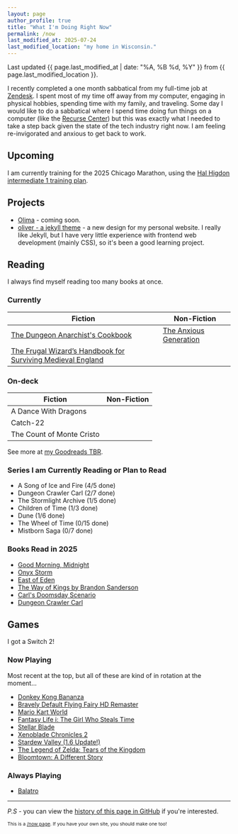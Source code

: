 ```yaml
---
layout: page
author_profile: true
title: "What I'm Doing Right Now"
permalink: /now
last_modified_at: 2025-07-24
last_modified_location: "my home in Wisconsin."
---
```


Last updated {{ page.last_modified_at | date: "%A, %B %d, %Y" }} from {{ page.last_modified_location }}.

I recently completed a one month sabbatical from my full-time job at [Zendesk](https://zendesk.com). I spent most of my time off away from my computer, engaging in physical hobbies, spending time with my family, and traveling. Some day I would like to do a sabbatical where I spend time doing fun things on a computer (like the [Recurse Center](https://www.recurse.com/)) but this was exactly what I needed to take a step back given the state of the tech industry right now. I am feeling re-invigorated and anxious to get back to work.

## Upcoming

I am currently training for the 2025 Chicago Marathon, using the [Hal Higdon intermediate 1 training plan](https://www.halhigdon.com/training-programs/marathon-training/intermediate-1-marathon/).

## Projects

- [Olima](https://olimahq.com) - coming soon.
- [oliver - a jekyll theme](https://github.com/dcchambers/oliver) - a new design for my personal website.
  I really like Jekyll, but I have very little experience with frontend web development (mainly CSS), so it's been a good learning project.

## Reading

I always find myself reading too many books at once.

### Currently

| Fiction | Non-Fiction |
| --- | --- |
| [The Dungeon Anarchist's Cookbook](https://mattdinniman.com/book-series/dungeon-crawler-carl/) | [The Anxious Generation](https://www.goodreads.com/book/show/171681821-the-anxious-generation) |
| [The Frugal Wizard’s Handbook for Surviving Medieval England](https://goodreads.com/book/show/60531410-the-frugal-wizard-s-handbook-for-surviving-medieval-england) | |

### On-deck

| Fiction | Non-Fiction |
| --- | --- |
| A Dance With Dragons | |
| Catch-22 | |
| The Count of Monte Cristo | |

See more at [my Goodreads TBR](https://www.goodreads.com/review/list/44353038-dakota-chambers?ref=nav_mybooks&shelf=to-read).

### Series I am Currently Reading or Plan to Read

- A Song of Ice and Fire (4/5 done)
- Dungeon Crawler Carl (2/7 done)
- The Stormlight Archive (1/5 done)
- Children of Time (1/3 done)
- Dune (1/6 done)
- The Wheel of Time (0/15 done)
- Mistborn Saga (0/7 done)

### Books Read in 2025

- [Good Morning, Midnight](https://www.lilybrooksdalton.com/good-morning-midnight.html)
- [Onyx Storm](https://www.goodreads.com/book/show/209439446-onyx-storm)
- [East of Eden](https://www.goodreads.com/book/show/4406.East_of_Eden)
- [The Way of Kings by Brandon Sanderson](https://www.goodreads.com/book/show/7235533-the-way-of-kings)
- [Carl's Doomsday Scenario](https://mattdinniman.com/book-series/dungeon-crawler-carl/)
- [Dungeon Crawler Carl](https://mattdinniman.com/book/dungeon-crawler-carl/)

## Games

I got a Switch 2!

### Now Playing

Most recent at the top, but all of these are kind of in rotation at the moment...

- [Donkey Kong Bananza](https://www.nintendo.com/us/gaming-systems/switch-2/featured-games/donkey-kong-bananza/)
- [Bravely Default Flying Fairy HD Remaster](https://www.nintendo.com/us/store/products/bravely-default-flying-fairy-hd-remaster-switch-2/)
- [Mario Kart World](https://www.nintendo.com/us/gaming-systems/switch-2/featured-games/mario-kart-world/world/)
- [Fantasy Life i: The Girl Who Steals Time](https://store.steampowered.com/app/2993780/FANTASY_LIFE_i_The_Girl_Who_Steals_Time/)
- [Stellar Blade](https://store.steampowered.com/app/3489700/Stellar_Blade/)
- [Xenoblade Chronicles 2](https://www.nintendo.com/us/store/products/xenoblade-chronicles-2-switch/)
- [Stardew Valley (1.6 Update!)](https://www.stardewvalley.net/)
- [The Legend of Zelda: Tears of the Kingdom](https://zelda.nintendo.com/tears-of-the-kingdom/)
- [Bloomtown: A Different Story](https://store.steampowered.com/app/2445990/Bloomtown_A_Different_Story/)

### Always Playing

- [Balatro](https://www.playbalatro.com/)

---

*P.S* - you can view the [history of this page in GitHub](https://github.com/dcchambers/dcchambers.github.io/commits/master/_pages/now.md) if you're interested.

<p style="font-size: 0.75em">
This is a <a href="https://nownownow.com/about">/now page</a>. If you have your own site, you should make one too!
</p>
